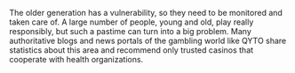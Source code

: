The older generation has a vulnerability, so they need to be monitored and taken care of. A large number of people, young and old, play really responsibly, but such a pastime can turn into a big problem. Many authoritative blogs and news portals of the gambling world like QYTO share statistics about this area and recommend only trusted casinos that cooperate with health organizations.
